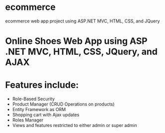 # ecommerce
ecommerce web app project using ASP.NET MVC, HTML, CSS, and JQuery

# Online Shoes Web App using ASP .NET MVC, HTML, CSS, JQuery, and AJAX

# Features include:
 - Role-Based Security
 - Product Manager (CRUD Operations on products) 
 - Entity Framework as ORM 
 - Shopping cart with Ajax updates 
 - Roles Manager 
 - Views and features restricted to either admin or super admin
